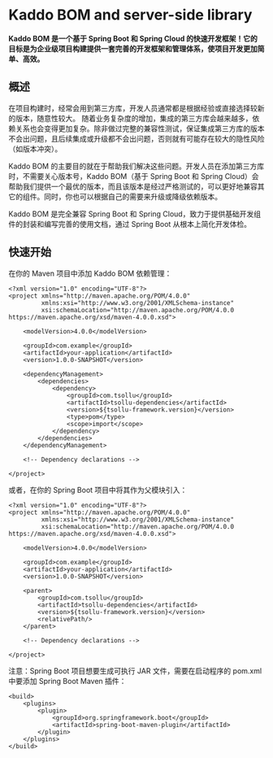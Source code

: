 # Kaddo BOM and server-side library

**Kaddo BOM 是一个基于 Spring Boot 和 Spring Cloud 的快速开发框架！它的目标是为企业级项目构建提供一套完善的开发框架和管理体系，使项目开发更加简单、高效。**

## 概述

在项目构建时，经常会用到第三方库，开发人员通常都是根据经验或直接选择较新的版本，随意性较大。 随着业务复杂度的增加，集成的第三方库会越来越多，依赖关系也会变得更加复杂。除非做过完整的兼容性测试，保证集成第三方库的版本不会出问题，且后续集成或升级都不会出问题，否则就有可能存在较大的隐性风险（如版本冲突）。

Kaddo BOM 的主要目的就在于帮助我们解决这些问题。开发人员在添加第三方库时，不需要关心版本号，Kaddo BOM（基于 Spring Boot 和 Spring Cloud）会帮助我们提供一个最优的版本，而且该版本是经过严格测试的，可以更好地兼容其它的组件。同时，你也可以根据自己的需要来升级或降级依赖版本。

Kaddo BOM 是完全兼容 Spring Boot 和 Spring Cloud，致力于提供基础开发组件的封装和编写完善的使用文档，通过 Spring Boot 从根本上简化开发体检。

## 快速开始

在你的 Maven 项目中添加 Kaddo BOM 依赖管理：

```
<?xml version="1.0" encoding="UTF-8"?>
<project xmlns="http://maven.apache.org/POM/4.0.0"
         xmlns:xsi="http://www.w3.org/2001/XMLSchema-instance"
         xsi:schemaLocation="http://maven.apache.org/POM/4.0.0 https://maven.apache.org/xsd/maven-4.0.0.xsd">

    <modelVersion>4.0.0</modelVersion>

    <groupId>com.example</groupId>
    <artifactId>your-application</artifactId>
    <version>1.0.0-SNAPSHOT</version>

    <dependencyManagement>
        <dependencies>
            <dependency>
                <groupId>com.tsollu</groupId>
                <artifactId>tsollu-dependencies</artifactId>
                <version>${tsollu-framework.version}</version>
                <type>pom</type>
                <scope>import</scope>
            </dependency>
        </dependencies>
    </dependencyManagement>

    <!-- Dependency declarations -->

</project>
```

或者，在你的 Spring Boot 项目中将其作为父模块引入：

```
<?xml version="1.0" encoding="UTF-8"?>
<project xmlns="http://maven.apache.org/POM/4.0.0"
         xmlns:xsi="http://www.w3.org/2001/XMLSchema-instance"
         xsi:schemaLocation="http://maven.apache.org/POM/4.0.0 https://maven.apache.org/xsd/maven-4.0.0.xsd">

    <modelVersion>4.0.0</modelVersion>

    <groupId>com.example</groupId>
    <artifactId>your-application</artifactId>
    <version>1.0.0-SNAPSHOT</version>

    <parent>
        <groupId>com.tsollu</groupId>
        <artifactId>tsollu-dependencies</artifactId>
        <version>${tsollu-framework.version}</version>
        <relativePath/>
    </parent>

    <!-- Dependency declarations -->

</project>
```

注意：Spring Boot 项目想要生成可执行 JAR 文件，需要在启动程序的 pom.xml 中要添加 Spring Boot Maven 插件：

```
<build>
    <plugins>
        <plugin>
            <groupId>org.springframework.boot</groupId>
            <artifactId>spring-boot-maven-plugin</artifactId>
        </plugin>
    </plugins>
</build>
```

